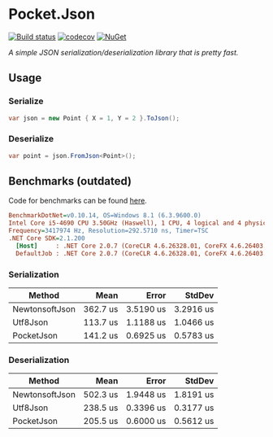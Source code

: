 # Pocket.Json

[![Build status](https://ci.appveyor.com/api/projects/status/lwgemdqwe3gepq5b?svg=true)](https://ci.appveyor.com/project/JoshuaLight/castalia)
[![codecov](https://codecov.io/gh/JoshuaLight/Pocket.Json/branch/master/graph/badge.svg)](https://codecov.io/gh/JoshuaLight/Pocket.Json)
[![NuGet](https://img.shields.io/nuget/v/Pocket.Json.svg)](https://www.nuget.org/packages/Pocket.Json)


_A simple JSON serialization/deserialization library that is pretty fast._

## Usage
### Serialize
```c#
var json = new Point { X = 1, Y = 2 }.ToJson();
```

### Deserialize
```c#
var point = json.FromJson<Point>();
```

## Benchmarks (outdated)
Code for benchmarks can be found [here](https://github.com/JoshuaLight/Pocket.Json/blob/master/src/Benchmarks/Program.cs).
``` ini
BenchmarkDotNet=v0.10.14, OS=Windows 8.1 (6.3.9600.0)
Intel Core i5-4690 CPU 3.50GHz (Haswell), 1 CPU, 4 logical and 4 physical cores
Frequency=3417974 Hz, Resolution=292.5710 ns, Timer=TSC
.NET Core SDK=2.1.200
  [Host]     : .NET Core 2.0.7 (CoreCLR 4.6.26328.01, CoreFX 4.6.26403.03), 64bit RyuJIT
  DefaultJob : .NET Core 2.0.7 (CoreCLR 4.6.26328.01, CoreFX 4.6.26403.03), 64bit RyuJIT
```

### Serialization
|         Method |     Mean |     Error |    StdDev |
|--------------- |---------:|----------:|----------:|
| NewtonsoftJson | 362.7 us | 3.5190 us | 3.2916 us |
|       Utf8Json | 113.7 us | 1.1188 us | 1.0466 us |
|     PocketJson | 141.2 us | 0.6925 us | 0.5783 us |

### Deserialization
|         Method |     Mean |     Error |    StdDev |
|--------------- |---------:|----------:|----------:|
| NewtonsoftJson | 502.3 us | 1.9448 us | 1.8191 us |
|       Utf8Json | 238.5 us | 0.3396 us | 0.3177 us |
|     PocketJson | 205.5 us | 0.6000 us | 0.5612 us |
